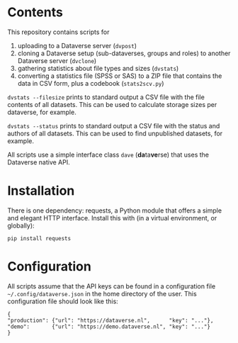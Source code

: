 # Contents
This repository contains scripts for
1. uploading to a Dataverse server (`dvpost`)
2. cloning a Dataverse setup (sub-dataverses, groups and roles) to another Dataverse server (`dvclone`)
3. gathering statistics about file types and sizes (`dvstats`)
4. converting a statistics file (SPSS or SAS) to a ZIP file that contains the data in CSV form, plus a codebook
   (`stats2scv.py`)

`dvstats --filesize` prints to standard output a CSV file with the file contents of all datasets.
This can be used to calculate storage sizes per dataverse, for example.

`dvstats --status` prints to standard output a CSV file with the status and authors of all datasets.
This can be used to find unpublished datasets, for example.

All scripts use a simple interface class `dave` (**da**ta**ve**rse) that uses the Dataverse native API.

# Installation
There is one dependency: requests, a Python module that offers a simple and elegant HTTP interface.
Install this with (in a virtual environment, or globally):

```pip install requests```

# Configuration
All scripts assume that the API keys can be found in a configuration file `~/.config/dataverse.json`
in the home directory of the user. This configuration file should look like this:

```
{
"production": {"url": "https://dataverse.nl",      "key": "..."},
"demo":       {"url": "https://demo.dataverse.nl", "key": "..."}
}
```
